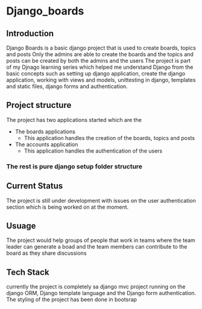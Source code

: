 # Django_boards

## Introduction
Django Boards is a basic django project that is used to create boards, topics and posts
Only the admins are able to create the boards and the topics and posts can be created by
both the admins and the users
The project is part of my Djnago learning series which helped me understand Django from the basic concepts such as setting up django application, create the django application, working with views and models, unittesting in django, templates and static files, django forms and authentication.

## Project structure
The project has two applications started which are the
* The boards applications
  * This application handles the creation of the boards, topics and posts
* The accounts application
  * This application handles the authentication of the users
### The rest is pure django setup folder structure 

## Current Status
The project is still under development with issues on the user authentication section which is being worked on at the moment.


## Usuage
The project would help groups of people that work in teams where the team leader can generate a boad and the team members can contribute to the board as they share discussions

## Tech Stack
currently the project is completely sa django mvc project running on the django ORM, Django template language and the Django form authentication.
The styling of the project has been done in bootsrap
